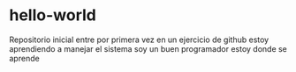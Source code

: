 # hello-world
Repositorio inicial
entre por primera vez en un ejercicio de github
estoy aprendiendo a manejar el sistema 
soy un buen programador 
estoy donde se aprende

